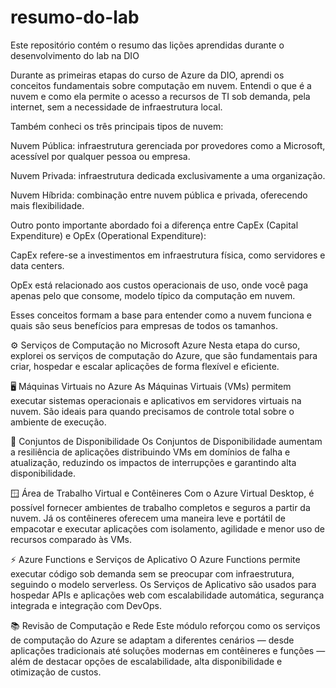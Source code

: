 # resumo-do-lab
Este repositório contém o resumo das lições aprendidas durante o desenvolvimento do lab na DIO

Durante as primeiras etapas do curso de Azure da DIO, aprendi os conceitos fundamentais sobre computação em nuvem. Entendi o que é a nuvem e como ela permite o acesso a recursos de TI sob demanda, pela internet, sem a necessidade de infraestrutura local.

Também conheci os três principais tipos de nuvem:

Nuvem Pública: infraestrutura gerenciada por provedores como a Microsoft, acessível por qualquer pessoa ou empresa.

Nuvem Privada: infraestrutura dedicada exclusivamente a uma organização.

Nuvem Híbrida: combinação entre nuvem pública e privada, oferecendo mais flexibilidade.

Outro ponto importante abordado foi a diferença entre CapEx (Capital Expenditure) e OpEx (Operational Expenditure):

CapEx refere-se a investimentos em infraestrutura física, como servidores e data centers.

OpEx está relacionado aos custos operacionais de uso, onde você paga apenas pelo que consome, modelo típico da computação em nuvem.

Esses conceitos formam a base para entender como a nuvem funciona e quais são seus benefícios para empresas de todos os tamanhos.

⚙️ Serviços de Computação no Microsoft Azure
Nesta etapa do curso, explorei os serviços de computação do Azure, que são fundamentais para criar, hospedar e escalar aplicações de forma flexível e eficiente.

🖥️ Máquinas Virtuais no Azure
As Máquinas Virtuais (VMs) permitem executar sistemas operacionais e aplicativos em servidores virtuais na nuvem. São ideais para quando precisamos de controle total sobre o ambiente de execução.

🧩 Conjuntos de Disponibilidade
Os Conjuntos de Disponibilidade aumentam a resiliência de aplicações distribuindo VMs em domínios de falha e atualização, reduzindo os impactos de interrupções e garantindo alta disponibilidade.

🪟 Área de Trabalho Virtual e Contêineres
Com o Azure Virtual Desktop, é possível fornecer ambientes de trabalho completos e seguros a partir da nuvem.
Já os contêineres oferecem uma maneira leve e portátil de empacotar e executar aplicações com isolamento, agilidade e menor uso de recursos comparado às VMs.

⚡ Azure Functions e Serviços de Aplicativo
O Azure Functions permite executar código sob demanda sem se preocupar com infraestrutura, seguindo o modelo serverless.
Os Serviços de Aplicativo são usados para hospedar APIs e aplicações web com escalabilidade automática, segurança integrada e integração com DevOps.

📚 Revisão de Computação e Rede
Este módulo reforçou como os serviços de computação do Azure se adaptam a diferentes cenários — desde aplicações tradicionais até soluções modernas em contêineres e funções — além de destacar opções de escalabilidade, alta disponibilidade e otimização de custos.

